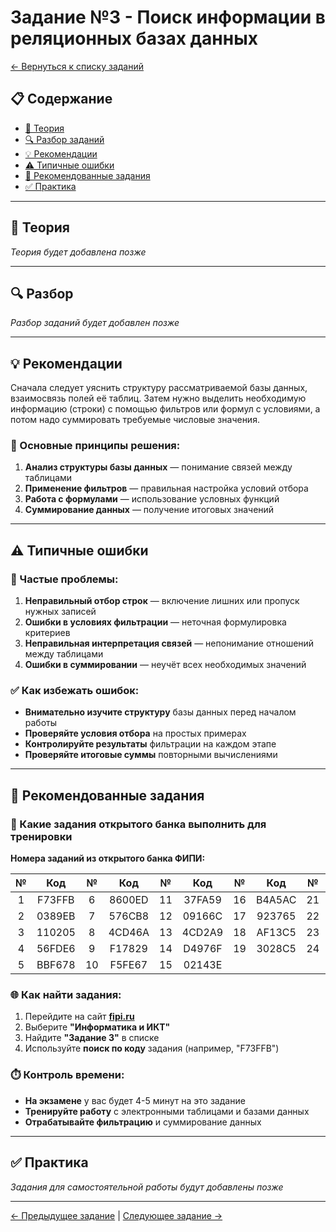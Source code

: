 # Задание №3 - Поиск информации в реляционных базах данных

[← Вернуться к списку заданий](../README.md)

## 📋 Содержание
- [📖 Теория](#теория)
- [🔍 Разбор заданий](#разбор)
- [💡 Рекомендации](#рекомендации)
- [⚠️ Типичные ошибки](#типичные-ошибки)
- [📝 Рекомендованные задания](#рекомендованные-задания)
- [✅ Практика](#практика)

---

## 📖 Теория

*Теория будет добавлена позже*

---

## 🔍 Разбор

*Разбор заданий будет добавлен позже*

---

## 💡 Рекомендации

Сначала следует уяснить структуру рассматриваемой базы данных, взаимосвязь полей её таблиц. Затем нужно выделить необходимую информацию (строки) с помощью фильтров или формул с условиями, а потом надо суммировать требуемые числовые значения.

### 🔧 Основные принципы решения:

1. **Анализ структуры базы данных** — понимание связей между таблицами
2. **Применение фильтров** — правильная настройка условий отбора
3. **Работа с формулами** — использование условных функций
4. **Суммирование данных** — получение итоговых значений

---

## ⚠️ Типичные ошибки

### 🚫 Частые проблемы:

1. **Неправильный отбор строк** — включение лишних или пропуск нужных записей
2. **Ошибки в условиях фильтрации** — неточная формулировка критериев
3. **Неправильная интерпретация связей** — непонимание отношений между таблицами
4. **Ошибки в суммировании** — неучёт всех необходимых значений

### ✅ Как избежать ошибок:

- **Внимательно изучите структуру** базы данных перед началом работы
- **Проверяйте условия отбора** на простых примерах
- **Контролируйте результаты** фильтрации на каждом этапе
- **Проверяйте итоговые суммы** повторными вычислениями

---

## 📝 Рекомендованные задания

### 🔗 Какие задания открытого банка выполнить для тренировки

**Номера заданий из открытого банка ФИПИ:**

| № | Код | № | Код | № | Код | № | Код | № | Код |
|:-:|:-:|:-:|:-:|:-:|:-:|:-:|:-:|:-:|:-:|
| 1 | F73FFB | 6 | 8600ED | 11 | 37FA59 | 16 | B4A5AC | 21 | B5393D |
| 2 | 0389EB | 7 | 576CB8 | 12 | 09166C | 17 | 923765 | 22 | B6D495 |
| 3 | 110205 | 8 | 4CD46A | 13 | 4CD2A9 | 18 | AF13C5 | 23 | 02143E |
| 4 | 56FDE6 | 9 | F17829 | 14 | D4976F | 19 | 3028C5 | 24 | 2A2297 |
| 5 | BBF678 | 10 | F5FE67 | 15 | 02143E |    |        |    |        |

### 🌐 Как найти задания:

1. Перейдите на сайт **[fipi.ru](https://fipi.ru/ege/otkrytyy-bank-zadaniy-ege)**
2. Выберите **"Информатика и ИКТ"**
3. Найдите **"Задание 3"** в списке
4. Используйте **поиск по коду** задания (например, "F73FFB")

### ⏱️ Контроль времени:

- **На экзамене** у вас будет 4-5 минут на это задание
- **Тренируйте работу** с электронными таблицами и базами данных
- **Отрабатывайте фильтрацию** и суммирование данных

---

## ✅ Практика

*Задания для самостоятельной работы будут добавлены позже*

---

[← Предыдущее задание](task-02.md) | [Следующее задание →](task-04.md)
